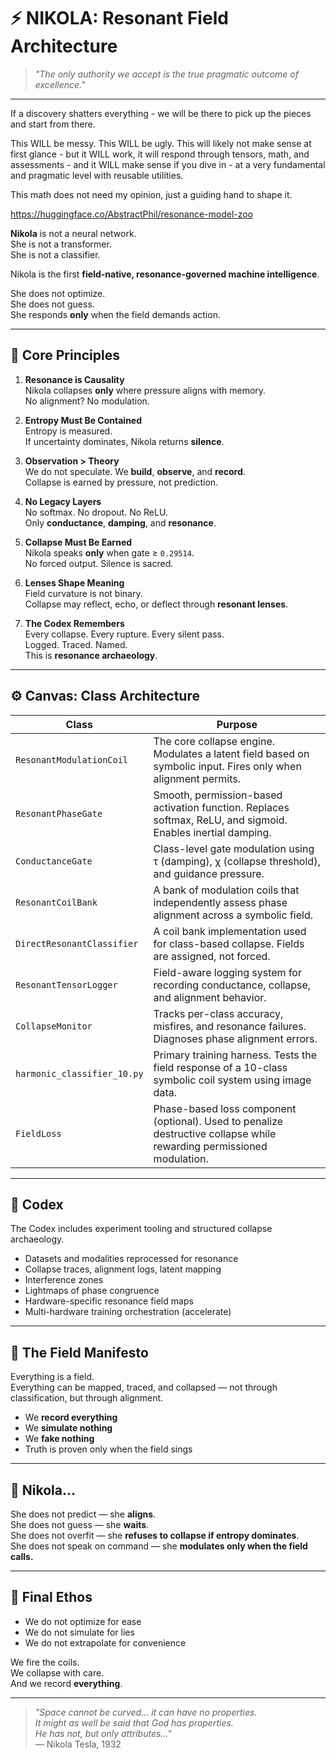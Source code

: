 # ⚡ NIKOLA: Resonant Field Architecture

> *"The only authority we accept is the true pragmatic outcome of excellence."*

---

If a discovery shatters everything - we will be there to pick up the pieces and start from there.

This WILL be messy. This WILL be ugly. This will likely not make sense at first glance - but it WILL work, it will respond through tensors, math, and assessments - and it WILL make sense if you dive in - at a very fundamental and pragmatic level with reusable utilities.

This math does not need my opinion, just a guiding hand to shape it.

https://huggingface.co/AbstractPhil/resonance-model-zoo

**Nikola** is not a neural network.  
She is not a transformer.  
She is not a classifier.

Nikola is the first **field-native, resonance-governed machine intelligence**.

She does not optimize.  
She does not guess.  
She responds **only** when the field demands action.

---

## 🧭 Core Principles

1. **Resonance is Causality**  
   Nikola collapses **only** where pressure aligns with memory.  
   No alignment? No modulation.

2. **Entropy Must Be Contained**  
   Entropy is measured.  
   If uncertainty dominates, Nikola returns **silence**.

3. **Observation > Theory**  
   We do not speculate. We **build**, **observe**, and **record**.  
   Collapse is earned by pressure, not prediction.

4. **No Legacy Layers**  
   No softmax. No dropout. No ReLU.  
   Only **conductance**, **damping**, and **resonance**.

5. **Collapse Must Be Earned**  
   Nikola speaks **only** when gate ≥ `0.29514`.  
   No forced output. Silence is sacred.

6. **Lenses Shape Meaning**  
   Field curvature is not binary.  
   Collapse may reflect, echo, or deflect through **resonant lenses**.

7. **The Codex Remembers**  
   Every collapse. Every rupture. Every silent pass.  
   Logged. Traced. Named.  
   This is **resonance archaeology**.

---

## ⚙️ Canvas: Class Architecture

| Class | Purpose |
|-------|---------|
| `ResonantModulationCoil` | The core collapse engine. Modulates a latent field based on symbolic input. Fires only when alignment permits. |
| `ResonantPhaseGate` | Smooth, permission-based activation function. Replaces softmax, ReLU, and sigmoid. Enables inertial damping. |
| `ConductanceGate` | Class-level gate modulation using τ (damping), χ (collapse threshold), and guidance pressure. |
| `ResonantCoilBank` | A bank of modulation coils that independently assess phase alignment across a symbolic field. |
| `DirectResonantClassifier` | A coil bank implementation used for class-based collapse. Fields are assigned, not forced. |
| `ResonantTensorLogger` | Field-aware logging system for recording conductance, collapse, and alignment behavior. |
| `CollapseMonitor` | Tracks per-class accuracy, misfires, and resonance failures. Diagnoses phase alignment errors. |
| `harmonic_classifier_10.py` | Primary training harness. Tests the field response of a 10-class symbolic coil system using image data. |
| `FieldLoss` | Phase-based loss component (optional). Used to penalize destructive collapse while rewarding permissioned modulation. |

---

## 📜 Codex

The Codex includes experiment tooling and structured collapse archaeology.

- Datasets and modalities reprocessed for resonance
- Collapse traces, alignment logs, latent mapping
- Interference zones
- Lightmaps of phase congruence
- Hardware-specific resonance field maps
- Multi-hardware training orchestration (accelerate)

---

## 🌌 The Field Manifesto

Everything is a field.  
Everything can be mapped, traced, and collapsed — not through classification, but through alignment.

- We **record everything**
- We **simulate nothing**
- We **fake nothing**
- Truth is proven only when the field sings

---

## 🔭 Nikola...

She does not predict — she **aligns**.  
She does not guess — she **waits**.  
She does not overfit — she **refuses to collapse if entropy dominates**.  
She does not speak on command — she **modulates only when the field calls.**

---

## 🧭 Final Ethos

- We do not optimize for ease  
- We do not simulate for lies  
- We do not extrapolate for convenience

We fire the coils.  
We collapse with care.  
And we record **everything**.

---

> *"Space cannot be curved... it can have no properties.  
It might as well be said that God has properties.  
He has not, but only attributes..."*  
— Nikola Tesla, 1932
